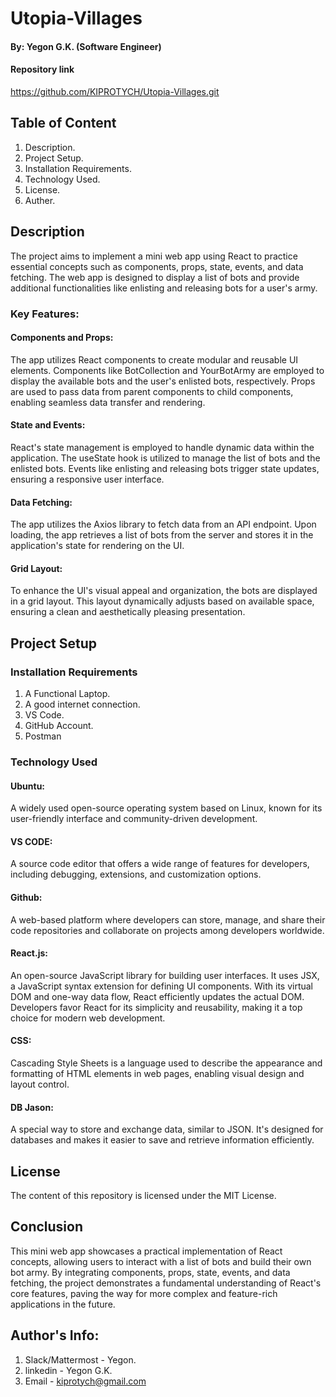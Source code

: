 # Utopia-Villages

#### By: Yegon G.K. (Software Engineer)

#### Repository link
https://github.com/KIPROTYCH/Utopia-Villages.git


## Table of Content
1. Description.
2. Project Setup.
3. Installation Requirements.
4. Technology Used.
5. License.
6. Auther.

## Description

The project aims to implement a mini web app using React to practice essential concepts such as components, props, state, events, and data fetching. The web app is designed to display a list of bots and provide additional functionalities like enlisting and releasing bots for a user's army.

### Key Features:

#### Components and Props:
The app utilizes React components to create modular and reusable UI elements. Components like BotCollection and YourBotArmy are employed to display the available bots and the user's enlisted bots, respectively. Props are used to pass data from parent components to child components, enabling seamless data transfer and rendering.

#### State and Events:
React's state management is employed to handle dynamic data within the application. The useState hook is utilized to manage the list of bots and the enlisted bots. Events like enlisting and releasing bots trigger state updates, ensuring a responsive user interface.

#### Data Fetching:
The app utilizes the Axios library to fetch data from an API endpoint. Upon loading, the app retrieves a list of bots from the server and stores it in the application's state for rendering on the UI.

#### Grid Layout:
To enhance the UI's visual appeal and organization, the bots are displayed in a grid layout. This layout dynamically adjusts based on available space, ensuring a clean and aesthetically pleasing presentation.

## Project Setup

### Installation Requirements
1. A Functional Laptop.
2. A good internet connection.
3. VS Code.
4. GitHub Account.
5. Postman

### Technology Used

#### Ubuntu:
A widely used open-source operating system based on Linux, known for its user-friendly interface and community-driven development.

#### VS CODE:
A source code editor that offers a wide range of features for developers, including debugging, extensions, and customization options.

#### Github:
A web-based platform where developers can store, manage, and share their code repositories and collaborate on projects among developers worldwide.

#### React.js:
An open-source JavaScript library for building user interfaces. It uses JSX, a JavaScript syntax extension for defining UI components. With its virtual DOM and one-way data flow, React efficiently updates the actual DOM. Developers favor React for its simplicity and reusability, making it a top choice for modern web development.

#### CSS:
Cascading Style Sheets is a language used to describe the appearance and formatting of HTML elements in web pages, enabling visual design and layout control.

#### DB Jason:
A special way to store and exchange data, similar to JSON. It's designed for databases and makes it easier to save and retrieve information efficiently.


## License

The content of this repository is licensed under the MIT License.

## Conclusion

This mini web app showcases a practical implementation of React concepts, allowing users to interact with a list of bots and build their own bot army. By integrating components, props, state, events, and data fetching, the project demonstrates a fundamental understanding of React's core features, paving the way for more complex and feature-rich applications in the future.

## Author's Info:
1. Slack/Mattermost - Yegon.
2. linkedin - Yegon G.K.
3. Email - kiprotych@gmail.com
